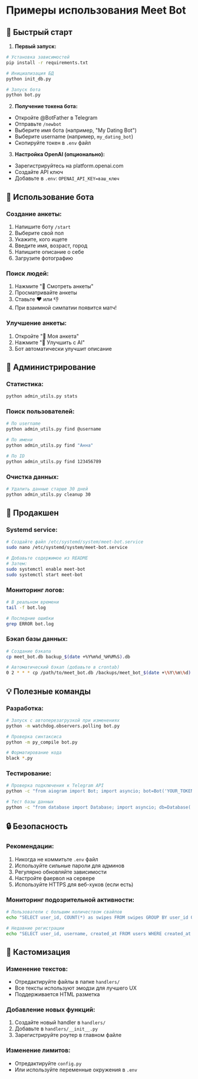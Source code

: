 # Примеры использования Meet Bot

## 🎯 Быстрый старт

1. **Первый запуск:**
```bash
# Установка зависимостей
pip install -r requirements.txt

# Инициализация БД
python init_db.py

# Запуск бота
python bot.py
```

2. **Получение токена бота:**
- Откройте @BotFather в Telegram
- Отправьте `/newbot`
- Выберите имя бота (например, "My Dating Bot")
- Выберите username (например, `my_dating_bot`)
- Скопируйте токен в `.env` файл

3. **Настройка OpenAI (опционально):**
- Зарегистрируйтесь на platform.openai.com
- Создайте API ключ
- Добавьте в `.env`: `OPENAI_API_KEY=ваш_ключ`

## 📱 Использование бота

### Создание анкеты:
1. Напишите боту `/start`
2. Выберите свой пол
3. Укажите, кого ищете
4. Введите имя, возраст, город
5. Напишите описание о себе
6. Загрузите фотографию

### Поиск людей:
1. Нажмите "👀 Смотреть анкеты"
2. Просматривайте анкеты
3. Ставьте ❤️ или 👎
4. При взаимной симпатии появится матч!

### Улучшение анкеты:
1. Откройте "📝 Моя анкета"
2. Нажмите "🤖 Улучшить с AI"
3. Бот автоматически улучшит описание

## 🔧 Администрирование

### Статистика:
```bash
python admin_utils.py stats
```

### Поиск пользователей:
```bash
# По username
python admin_utils.py find @username

# По имени
python admin_utils.py find "Анна"

# По ID
python admin_utils.py find 123456789
```

### Очистка данных:
```bash
# Удалить данные старше 30 дней
python admin_utils.py cleanup 30
```

## 🚀 Продакшен

### Systemd service:
```bash
# Создайте файл /etc/systemd/system/meet-bot.service
sudo nano /etc/systemd/system/meet-bot.service

# Добавьте содержимое из README
# Затем:
sudo systemctl enable meet-bot
sudo systemctl start meet-bot
```

### Мониторинг логов:
```bash
# В реальном времени
tail -f bot.log

# Последние ошибки
grep ERROR bot.log
```

### Бэкап базы данных:
```bash
# Создание бэкапа
cp meet_bot.db backup_$(date +%Y%m%d_%H%M%S).db

# Автоматический бэкап (добавьте в crontab)
0 2 * * * cp /path/to/meet_bot.db /backups/meet_bot_$(date +\%Y\%m\%d).db
```

## 💡 Полезные команды

### Разработка:
```bash
# Запуск с автоперезагрузкой при изменениях
python -m watchdog.observers.polling bot.py

# Проверка синтаксиса
python -m py_compile bot.py

# Форматирование кода
black *.py
```

### Тестирование:
```bash
# Проверка подключения к Telegram API
python -c "from aiogram import Bot; import asyncio; bot=Bot('YOUR_TOKEN'); print(asyncio.run(bot.get_me()))"

# Тест базы данных
python -c "from database import Database; import asyncio; db=Database('test.db'); asyncio.run(db.init_db()); print('OK')"
```

## 🔒 Безопасность

### Рекомендации:
1. Никогда не коммитьте `.env` файл
2. Используйте сильные пароли для админов
3. Регулярно обновляйте зависимости
4. Настройте фаервол на сервере
5. Используйте HTTPS для веб-хуков (если есть)

### Мониторинг подозрительной активности:
```bash
# Пользователи с большим количеством свайпов
echo "SELECT user_id, COUNT(*) as swipes FROM swipes GROUP BY user_id ORDER BY swipes DESC LIMIT 10;" | sqlite3 meet_bot.db

# Недавние регистрации
echo "SELECT user_id, username, created_at FROM users WHERE created_at > datetime('now', '-1 day');" | sqlite3 meet_bot.db
```

## 🎨 Кастомизация

### Изменение текстов:
- Отредактируйте файлы в папке `handlers/`
- Все тексты используют эмодзи для лучшего UX
- Поддерживается HTML разметка

### Добавление новых функций:
1. Создайте новый handler в `handlers/`
2. Добавьте в `handlers/__init__.py`
3. Зарегистрируйте роутер в главном файле

### Изменение лимитов:
- Отредактируйте `config.py`
- Или используйте переменные окружения в `.env`
